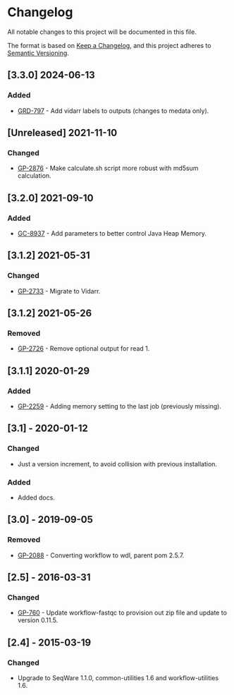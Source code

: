 # Changelog
All notable changes to this project will be documented in this file.

The format is based on [Keep a Changelog](https://keepachangelog.com/en/1.0.0/),
and this project adheres to [Semantic Versioning](https://semver.org/spec/v2.0.0.html).

## [3.3.0] 2024-06-13
### Added
- [GRD-797](https://jira.oicr.on.ca/browse/GRD-797) - Add vidarr labels to outputs (changes to medata only).

## [Unreleased] 2021-11-10
### Changed
- [GP-2876](https://jira.oicr.on.ca/browse/GP-2876) - Make calculate.sh script more robust with md5sum calculation.

## [3.2.0] 2021-09-10
### Added
- [GC-8937](https://jira.oicr.on.ca/browse/GC-8937) - Add parameters to better control Java Heap Memory.

## [3.1.2] 2021-05-31
### Changed
- [GP-2733](https://jira.oicr.on.ca/browse/GP-2733) - Migrate to Vidarr.

## [3.1.2] 2021-05-26
### Removed
- [GP-2726](https://jira.oicr.on.ca/browse/GP-2726) - Remove optional output for read 1.

## [3.1.1] 2020-01-29
### Added
- [GP-2259](https://jira.oicr.on.ca/browse/GP-2259) - Adding memory setting to the last job (previously missing).

## [3.1] - 2020-01-12
### Changed
- Just a version increment, to avoid collision with previous installation.

### Added
- Added docs.

## [3.0] - 2019-09-05
### Removed
- [GP-2088](https://jira.oicr.on.ca/browse/GP-2088) - Converting workflow to wdl, parent pom 2.5.7.

## [2.5] - 2016-03-31
### Changed
- [GP-760](https://jira.oicr.on.ca/browse/GP-760) - Update workflow-fastqc to provision out zip file and update to version 0.11.5.

## [2.4] - 2015-03-19
### Changed
- Upgrade to SeqWare 1.1.0, common-utilities 1.6 and workflow-utilities 1.6.
